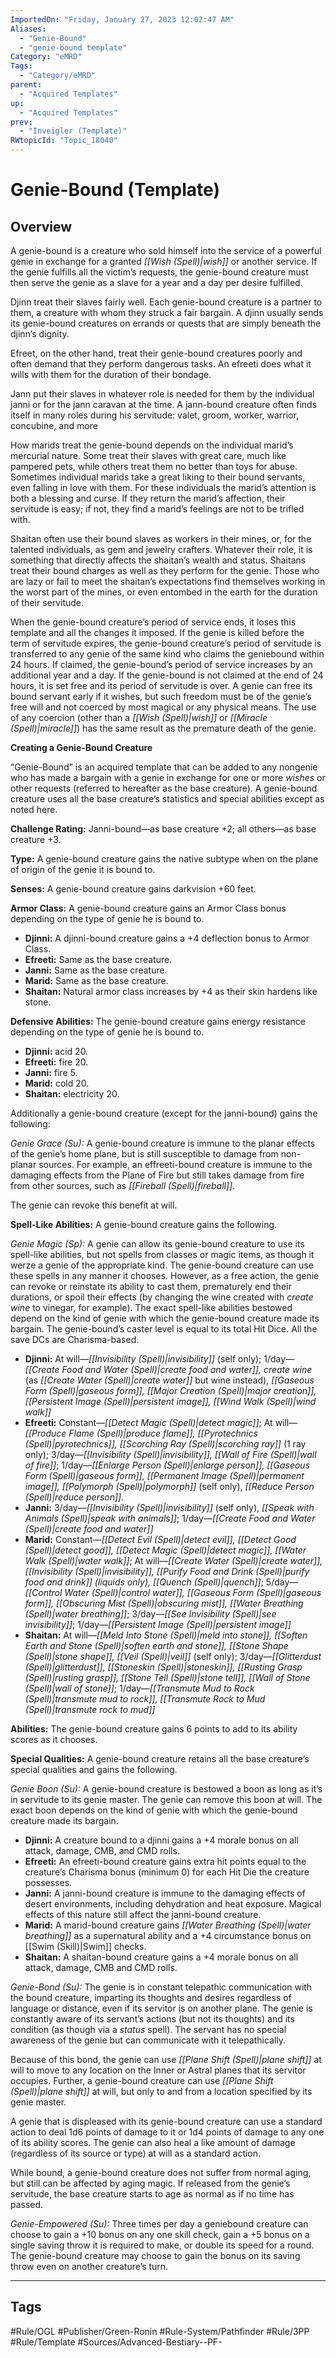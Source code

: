 ```yaml
---
ImportedOn: "Friday, January 27, 2023 12:02:47 AM"
Aliases:
  - "Genie-Bound"
  - "genie-bound template"
Category: "eMRD"
Tags:
  - "Category/eMRD"
parent:
  - "Acquired Templates"
up:
  - "Acquired Templates"
prev:
  - "Inveigler (Template)"
RWtopicId: "Topic_18040"
---
```

# Genie-Bound (Template)
## Overview
A genie-bound is a creature who sold himself into the service of a powerful genie in exchange for a granted *[[Wish (Spell)|wish]]* or another service. If the genie fulfills all the victim’s requests, the genie-bound creature must then serve the genie as a slave for a year and a day per desire fulfilled.

Djinn treat their slaves fairly well. Each genie-bound creature is a partner to them, a creature with whom they struck a fair bargain. A djinn usually sends its genie-bound creatures on errands or quests that are simply beneath the djinn’s dignity.

Efreet, on the other hand, treat their genie-bound creatures poorly and often demand that they perform dangerous tasks. An efreeti does what it wills with them for the duration of their bondage.

Jann put their slaves in whatever role is needed for them by the individual janni or for the jann caravan at the time. A jann-bound creature often finds itself in many roles during his servitude: valet, groom, worker, warrior, concubine, and more

How marids treat the genie-bound depends on the individual marid’s mercurial nature. Some treat their slaves with great care, much like pampered pets, while others treat them no better than toys for abuse. Sometimes individual marids take a great liking to their bound servants, even falling in love with them. For these individuals the marid’s attention is both a blessing and curse. If they return the marid’s affection, their servitude is easy; if not, they find a marid’s feelings are not to be trifled with.

Shaitan often use their bound slaves as workers in their mines, or, for the talented individuals, as gem and jewelry crafters. Whatever their role, it is something that directly affects the shaitan’s wealth and status. Shaitans treat their bound charges as well as they perform for the genie. Those who are lazy or fail to meet the shaitan’s expectations find themselves working in the worst part of the mines, or even entombed in the earth for the duration of their servitude.

When the genie-bound creature’s period of service ends, it loses this template and all the changes it imposed. If the genie is killed before the term of servitude expires, the genie-bound creature’s period of servitude is transferred to any genie of the same kind who claims the geniebound within 24 hours. If claimed, the genie-bound’s period of service increases by an additional year and a day. If the genie-bound is not claimed at the end of 24 hours, it is set free and its period of servitude is over. A genie can free its bound servant early if it wishes, but such freedom must be of the genie’s free will and not coerced by most magical or any physical means. The use of any coercion (other than a *[[Wish (Spell)|wish]]* or *[[Miracle (Spell)|miracle]]*) has the same result as the premature death of the genie.

**Creating a Genie-Bound Creature**

“Genie-Bound” is an acquired template that can be added to any nongenie who has made a bargain with a genie in exchange for one or more *wishes* or other requests (referred to hereafter as the base creature). A genie-bound creature uses all the base creature’s statistics and special abilities except as noted here.

**Challenge Rating:** Janni-bound—as base creature +2; all others—as base creature +3.

**Type:** A genie-bound creature gains the native subtype when on the plane of origin of the genie it is bound to.

**Senses:** A genie-bound creature gains darkvision +60 feet. 

**Armor Class:** A genie-bound creature gains an Armor Class bonus depending on the type of genie he is bound to.

- **Djinni:** A djinni-bound creature gains a +4 deflection bonus to Armor Class.
- **Efreeti:** Same as the base creature.
- **Janni:** Same as the base creature.
- **Marid:** Same as the base creature.
- **Shaitan:** Natural armor class increases by +4 as their skin hardens like stone.

**Defensive Abilities:** The genie-bound creature gains energy resistance depending on the type of genie he is bound to.

- **Djinni:** acid 20.
- **Efreeti:** fire 20.
- **Janni:** fire 5.
- **Marid:** cold 20.
- **Shaitan:** electricity 20.

Additionally a genie-bound creature (except for the janni-bound) gains the following:

*Genie Grace (Su):* A genie-bound creature is immune to the planar effects of the genie’s home plane, but is still susceptible to damage from non-planar sources. For example, an effreeti-bound creature is immune to the damaging effects from the Plane of Fire but still takes damage from fire from other sources, such as *[[Fireball (Spell)|fireball]]*.

The genie can revoke this benefit at will.

**Spell-Like Abilities:** A genie-bound creature gains the following.

*Genie Magic (Sp):* A genie can allow its genie-bound creature to use its spell-like abilities, but not spells from classes or magic items, as though it werze a genie of the appropriate kind. The genie-bound creature can use these spells in any manner it chooses. However, as a free action, the genie can revoke or reinstate its ability to cast them, prematurely end their durations, or spoil their effects (by changing the wine created with *create wine* to vinegar, for example). The exact spell-like abilities bestowed depend on the kind of genie with which the genie-bound creature made its bargain. The genie-bound’s caster level is equal to its total Hit Dice. All the save DCs are Charisma-based.

- **Djinni:** At will—*[[Invisibility (Spell)|invisibility]]* (self only); 1/day—*[[Create Food and Water (Spell)|create food and water]], create wine* (as *[[Create Water (Spell)|create water]]* but wine instead), *[[Gaseous Form (Spell)|gaseous form]], [[Major Creation (Spell)|major creation]], [[Persistent Image (Spell)|persistent image]], [[Wind Walk (Spell)|wind walk]]*
- **Efreeti:** Constant—*[[Detect Magic (Spell)|detect magic]]*; At will—*[[Produce Flame (Spell)|produce flame]], [[Pyrotechnics (Spell)|pyrotechnics]], [[Scorching Ray (Spell)|scorching ray]]* (1 ray only); 3/day—*[[Invisibility (Spell)|invisibility]], [[Wall of Fire (Spell)|wall of fire]]*; 1/day—*[[Enlarge Person (Spell)|enlarge person]], [[Gaseous Form (Spell)|gaseous form]], [[Permanent Image (Spell)|permanent image]], [[Polymorph (Spell)|polymorph]]* (self only), *[[Reduce Person (Spell)|reduce person]].*
- **Janni:** 3/day—*[[Invisibility (Spell)|invisibility]]* (self only), *[[Speak with Animals (Spell)|speak with animals]]*; 1/day—*[[Create Food and Water (Spell)|create food and water]]*
- **Marid:** Constant—*[[Detect Evil (Spell)|detect evil]], [[Detect Good (Spell)|detect good]], [[Detect Magic (Spell)|detect magic]], [[Water Walk (Spell)|water walk]]*; At will—*[[Create Water (Spell)|create water]], [[Invisibility (Spell)|invisibility]], [[Purify Food and Drink (Spell)|purify food and drink]] (liquids only), [[Quench (Spell)|quench]]*; 5/day—*[[Control Water (Spell)|control water]], [[Gaseous Form (Spell)|gaseous form]], [[Obscuring Mist (Spell)|obscuring mist]], [[Water Breathing (Spell)|water breathing]]*; 3/day—*[[See Invisibility (Spell)|see invisibility]]*; 1/day—*[[Persistent Image (Spell)|persistent image]]*
- **Shaitan:** At will—*[[Meld Into Stone (Spell)|meld into stone]], [[Soften Earth and Stone (Spell)|soften earth and stone]], [[Stone Shape (Spell)|stone shape]], [[Veil (Spell)|veil]]* (self only); 3/day—*[[Glitterdust (Spell)|glitterdust]], [[Stoneskin (Spell)|stoneskin]], [[Rusting Grasp (Spell)|rusting grasp]], [[Stone Tell (Spell)|stone tell]], [[Wall of Stone (Spell)|wall of stone]]*; 1/day—*[[Transmute Mud to Rock (Spell)|transmute mud to rock]], [[Transmute Rock to Mud (Spell)|transmute rock to mud]]*

**Abilities:** The genie-bound creature gains 6 points to add to its ability scores as it chooses.

**Special Qualities:** A genie-bound creature retains all the base creature’s special qualities and gains the following.

*Genie Boon (Su):* A genie-bound creature is bestowed a boon as long as it’s in servitude to its genie master. The genie can remove this boon at will. The exact boon depends on the kind of genie with which the genie-bound creature made its bargain.

- **Djinni:** A creature bound to a djinni gains a +4 morale bonus on all attack, damage, CMB, and CMD rolls.
- **Efreeti:** An efreeti-bound creature gains extra hit points equal to the creature’s Charisma bonus (minimum 0) for each Hit Die the creature possesses.
- **Janni:** A janni-bound creature is immune to the damaging effects of desert environments, including dehydration and heat exposure. Magical effects of this nature still affect the janni-bound creature.
- **Marid:** A marid-bound creature gains *[[Water Breathing (Spell)|water breathing]]* as a supernatural ability and a +4 circumstance bonus on [[Swim (Skill)|Swim]] checks.
- **Shaitan:** A shaitan-bound creature gains a +4 morale bonus on all attack, damage, CMB and CMD rolls.

*Genie-Bond (Su):* The genie is in constant telepathic communication with the bound creature, imparting its thoughts and desires regardless of language or distance, even if its servitor is on another plane. The genie is constantly aware of its servant’s actions (but not its thoughts) and its condition (as though via a *status* spell). The servant has no special awareness of the genie but can communicate with it telepathically.

Because of this bond, the genie can use *[[Plane Shift (Spell)|plane shift]]* at will to move to any location on the Inner or Astral planes that its servitor occupies. Further, a genie-bound creature can use *[[Plane Shift (Spell)|plane shift]]* at will, but only to and from a location specified by its genie master.

A genie that is displeased with its genie-bound creature can use a standard action to deal 1d6 points of damage to it or 1d4 points of damage to any one of its ability scores. The genie can also heal a like amount of damage (regardless of its source or type) at will as a standard action.

While bound, a genie-bound creature does not suffer from normal aging, but still can be affected by aging magic. If released from the genie’s servitude, the base creature starts to age as normal as if no time has passed.

*Genie-Empowered (Su):* Three times per day a geniebound creature can choose to gain a +10 bonus on any one skill check, gain a +5 bonus on a single saving throw it is required to make, or double its speed for a round. The genie-bound creature may choose to gain the bonus on its saving throw even on another creature’s turn.


---
## Tags
#Rule/OGL #Publisher/Green-Ronin #Rule-System/Pathfinder #Rule/3PP #Rule/Template #Sources/Advanced-Bestiary--PF-


